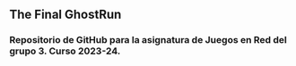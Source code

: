## The Final GhostRun
### Repositorio de GitHub para la asignatura de Juegos en Red del grupo 3. Curso 2023-24.

